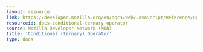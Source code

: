 ```yaml
---
layout: resource
link: https://developer.mozilla.org/en/docs/web/JavaScript/Reference/Operators/Conditional_Operator
resourceid: docs-conditional-ternary-operator
source: Mozilla Developer Network (MDN)
title: 'Conditional (ternary) Operator'
type: docs
---
```


